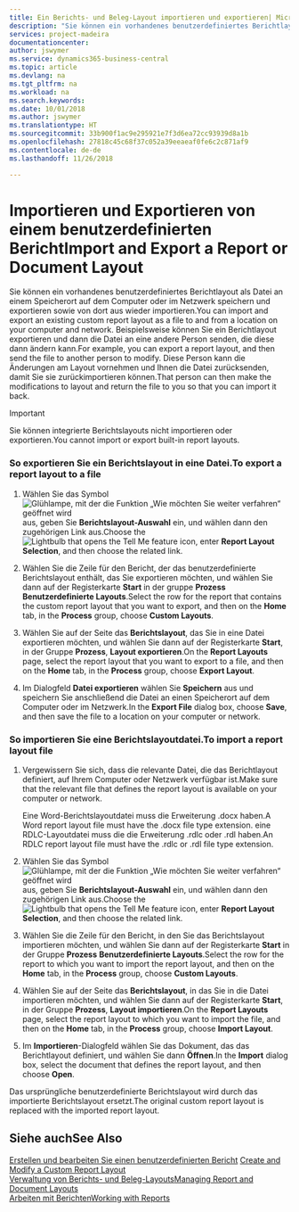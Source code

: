 ```yaml
---
title: Ein Berichts- und Beleg-Layout importieren und exportieren| Microsoft Docs
description: "Sie können ein vorhandenes benutzerdefiniertes Berichtlayout als Datei an einem Speicherort auf dem Computer oder im Netzwerk speichern und exportieren sowie von dort aus wieder importieren."
services: project-madeira
documentationcenter: 
author: jswymer
ms.service: dynamics365-business-central
ms.topic: article
ms.devlang: na
ms.tgt_pltfrm: na
ms.workload: na
ms.search.keywords: 
ms.date: 10/01/2018
ms.author: jswymer
ms.translationtype: HT
ms.sourcegitcommit: 33b900f1ac9e295921e7f3d6ea72cc93939d8a1b
ms.openlocfilehash: 27818c45c68f37c052a39eeaeaf0fe6c2c871af9
ms.contentlocale: de-de
ms.lasthandoff: 11/26/2018

---
```

# <a name="import-and-export-a-report-or-document-layout"></a><span data-ttu-id="04fce-103">Importieren und Exportieren von einem benutzerdefinierten Bericht</span><span class="sxs-lookup"><span data-stu-id="04fce-103">Import and Export a Report or Document Layout</span></span>
<span data-ttu-id="04fce-104">Sie können ein vorhandenes benutzerdefiniertes Berichtlayout als Datei an einem Speicherort auf dem Computer oder im Netzwerk speichern und exportieren sowie von dort aus wieder importieren.</span><span class="sxs-lookup"><span data-stu-id="04fce-104">You can import and export an existing custom report layout as a file to and from a location on your computer and network.</span></span> <span data-ttu-id="04fce-105">Beispielsweise können Sie ein Berichtlayout exportieren und dann die Datei an eine andere Person senden, die diese dann ändern kann.</span><span class="sxs-lookup"><span data-stu-id="04fce-105">For example, you can export a report layout, and then send the file to another person to modify.</span></span> <span data-ttu-id="04fce-106">Diese Person kann die Änderungen am Layout vornehmen und Ihnen die Datei zurücksenden, damit Sie sie zurückimportieren können.</span><span class="sxs-lookup"><span data-stu-id="04fce-106">That person can then make the modifications to layout and return the file to you so that you can import it back.</span></span>  
  
> [!IMPORTANT]  
>  <span data-ttu-id="04fce-107">Sie können integrierte Berichtslayouts nicht importieren oder exportieren.</span><span class="sxs-lookup"><span data-stu-id="04fce-107">You cannot import or export built-in report layouts.</span></span>  
  
### <a name="to-export-a-report-layout-to-a-file"></a><span data-ttu-id="04fce-108">So exportieren Sie ein Berichtslayout in eine Datei.</span><span class="sxs-lookup"><span data-stu-id="04fce-108">To export a report layout to a file</span></span>  
  
1.  <span data-ttu-id="04fce-109">Wählen Sie das Symbol ![Glühlampe, mit der die Funktion „Wie möchten Sie weiter verfahren“ geöffnet wird](media/ui-search/search_small.png "Wie möchten Sie weiter verfahren?") aus, geben Sie **Berichtslayout-Auswahl** ein, und wählen dann den zugehörigen Link aus.</span><span class="sxs-lookup"><span data-stu-id="04fce-109">Choose the ![Lightbulb that opens the Tell Me feature](media/ui-search/search_small.png "Tell me what you want to do") icon, enter **Report Layout Selection**, and then choose the related link.</span></span>  
  
2.  <span data-ttu-id="04fce-110">Wählen Sie die Zeile für den Bericht, der das benutzerdefinierte Berichtslayout enthält, das Sie exportieren möchten, und wählen Sie dann auf der Registerkarte **Start** in der gruppe **Prozess** **Benutzerdefinierte Layouts**.</span><span class="sxs-lookup"><span data-stu-id="04fce-110">Select the row for the report that contains the custom report layout that you want to export, and then on the **Home** tab, in the **Process** group, choose **Custom Layouts**.</span></span>  
  
3.  <span data-ttu-id="04fce-111">Wählen Sie auf der Seite das **Berichtslayout**, das Sie in eine Datei exportieren möchten, und wählen Sie dann auf der Registerkarte **Start**, in der Gruppe **Prozess**, **Layout exportieren**.</span><span class="sxs-lookup"><span data-stu-id="04fce-111">On the **Report Layouts** page, select the report layout that you want to export to a file, and then on the **Home** tab, in the **Process** group, choose **Export Layout**.</span></span>  
  
4.  <span data-ttu-id="04fce-112">Im Dialogfeld **Datei exportieren** wählen Sie **Speichern** aus und speichern Sie anschließend die Datei an einen Speicherort auf dem Computer oder im Netzwerk.</span><span class="sxs-lookup"><span data-stu-id="04fce-112">In the **Export File** dialog box, choose **Save**, and then save the file to a location on your computer or network.</span></span>  
  
### <a name="to-import-a-report-layout-file"></a><span data-ttu-id="04fce-113">So importieren Sie eine Berichtslayoutdatei.</span><span class="sxs-lookup"><span data-stu-id="04fce-113">To import a report layout file</span></span>  
  
1.  <span data-ttu-id="04fce-114">Vergewissern Sie sich, dass die relevante Datei, die das Berichtlayout definiert, auf Ihrem Computer oder Netzwerk verfügbar ist.</span><span class="sxs-lookup"><span data-stu-id="04fce-114">Make sure that the relevant file that defines the report layout is available on your computer or network.</span></span>  
  
     <span data-ttu-id="04fce-115">Eine Word-Berichtslayoutdatei muss die Erweiterung .docx haben.</span><span class="sxs-lookup"><span data-stu-id="04fce-115">A Word report layout file must have the .docx file type extension.</span></span> <span data-ttu-id="04fce-116">eine RDLC-Layoutdatei muss die die Erweiterung .rdlc oder .rdl haben.</span><span class="sxs-lookup"><span data-stu-id="04fce-116">An RDLC report layout file must have the .rdlc or .rdl file type extension.</span></span>  
  
2.  <span data-ttu-id="04fce-117">Wählen Sie das Symbol ![Glühlampe, mit der die Funktion „Wie möchten Sie weiter verfahren“ geöffnet wird](media/ui-search/search_small.png "Wie möchten Sie weiter verfahren?") aus, geben Sie **Berichtslayout-Auswahl** ein, und wählen dann den zugehörigen Link aus.</span><span class="sxs-lookup"><span data-stu-id="04fce-117">Choose the ![Lightbulb that opens the Tell Me feature](media/ui-search/search_small.png "Tell me what you want to do") icon, enter **Report Layout Selection**, and then choose the related link.</span></span>  
  
3.  <span data-ttu-id="04fce-118">Wählen Sie die Zeile für den Bericht, in den Sie das Berichtslayout importieren möchten, und wählen Sie dann auf der Registerkarte **Start** in der Gruppe **Prozess** **Benutzerdefinierte Layouts**.</span><span class="sxs-lookup"><span data-stu-id="04fce-118">Select the row for the report to which you want to import the report layout, and then on the **Home** tab, in the **Process** group, choose **Custom Layouts**.</span></span>  
  
4.  <span data-ttu-id="04fce-119">Wählen Sie auf der Seite das **Berichtslayout**, in das Sie in die Datei importieren möchten, und wählen Sie dann auf der Registerkarte **Start**, in der Gruppe **Prozess**, **Layout importieren**.</span><span class="sxs-lookup"><span data-stu-id="04fce-119">On the **Report Layouts** page, select the report layout to which you want to import the file, and then on the **Home** tab, in the **Process** group, choose **Import Layout**.</span></span>  
  
5.  <span data-ttu-id="04fce-120">Im **Importieren**-Dialogfeld wählen Sie das Dokument, das das Berichtlayout definiert, und wählen Sie dann **Öffnen**.</span><span class="sxs-lookup"><span data-stu-id="04fce-120">In the **Import** dialog box, select the document that defines the report layout, and then choose **Open**.</span></span>  
  
 <span data-ttu-id="04fce-121">Das ursprüngliche benutzerdefinierte Berichtslayout wird durch das importierte Berichtslayout ersetzt.</span><span class="sxs-lookup"><span data-stu-id="04fce-121">The original custom report layout is replaced with the imported report layout.</span></span>  
  
## <a name="see-also"></a><span data-ttu-id="04fce-122">Siehe auch</span><span class="sxs-lookup"><span data-stu-id="04fce-122">See Also</span></span>  
 <span data-ttu-id="04fce-123">[Erstellen und bearbeiten Sie einen benutzerdefinierten Bericht](ui-how-create-custom-report-layout.md) </span><span class="sxs-lookup"><span data-stu-id="04fce-123">[Create and Modify a Custom Report Layout](ui-how-create-custom-report-layout.md) </span></span>  
 [<span data-ttu-id="04fce-124">Verwaltung von Berichts- und Beleg-Layouts</span><span class="sxs-lookup"><span data-stu-id="04fce-124">Managing Report and Document Layouts</span></span>](ui-manage-report-layouts.md)  
 [<span data-ttu-id="04fce-125">Arbeiten mit Berichten</span><span class="sxs-lookup"><span data-stu-id="04fce-125">Working with Reports</span></span>](ui-work-report.md)    
